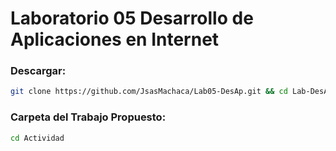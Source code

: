 # Laboratorio 05 Desarrollo de Aplicaciones en Internet

### Descargar: 
```sh
git clone https://github.com/JsasMachaca/Lab05-DesAp.git && cd Lab-DesAp/
```

### Carpeta del Trabajo Propuesto:

```sh
cd Actividad
```
